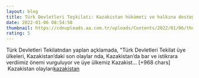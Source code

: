 ```yaml
--- 
layout: blog
title: Türk Devletleri Teşkilatı: Kazakistan hükümeti ve halkına desteğe hazırız
date: 2022-01-06 08:54:58
thumbnail: https://cdnuploads.aa.com.tr/uploads/Contents/2022/01/06/thumbs_b_c_f57352319d27df66cb143cc3147321c9.jpg
rating: 5
---
```

Türk Devletleri Tekilatndan yaplan açklamada, "Türk Devletleri Tekilat üye ülkeleri, Kazakistan’daki son olaylar nda, Kazakistan’da bar ve istikrara verdiimiz önemi vurguluyor ve üye ülkemiz Kazakist… [+968 chars]</br>&nbsp;Kazakistan olayları<a href="https://www.dental-ilan.org/">kazakistan</a>